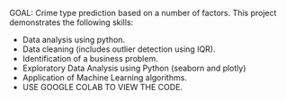 GOAL: Crime type prediction based on a number of factors. 
This project demonstrates the following skills: 

  - Data analysis using python.
  - Data cleaning (includes outlier detection using IQR). 
  - Identification of a business problem. 
  - Exploratory Data Analysis using Python (seaborn and plotly)
  - Application of Machine Learning algorithms.
  - USE GOOGLE COLAB TO VIEW THE CODE. 
